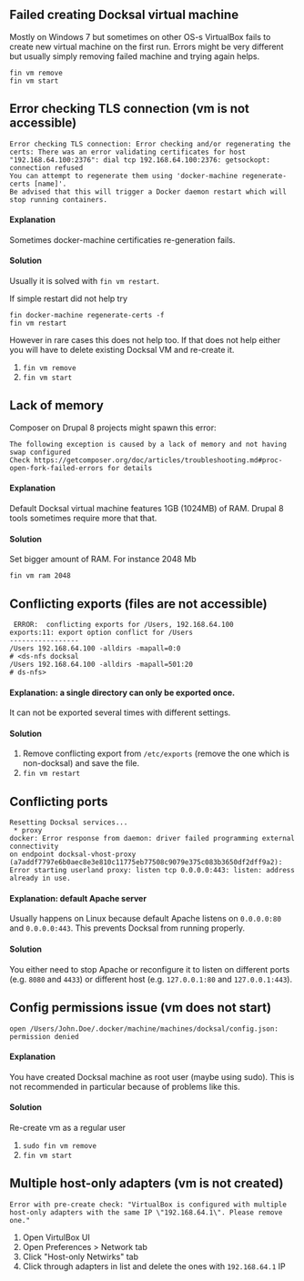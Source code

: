 ## Failed creating Docksal virtual machine

Mostly on Windows 7 but sometimes on other OS-s VirtualBox fails to create new virtual machine on the first run. Errors might be very different but usually simply removing failed machine and trying again helps.

```
fin vm remove
fin vm start
```

## Error checking TLS connection (vm is not accessible)

```
Error checking TLS connection: Error checking and/or regenerating the certs: There was an error validating certificates for host "192.168.64.100:2376": dial tcp 192.168.64.100:2376: getsockopt: connection refused
You can attempt to regenerate them using 'docker-machine regenerate-certs [name]'.
Be advised that this will trigger a Docker daemon restart which will stop running containers.
```

#### Explanation

Sometimes docker-machine certificaties re-generation fails. 

#### Solution
Usually it is solved with `fin vm restart`.

If simple restart did not help try
```
fin docker-machine regenerate-certs -f
fin vm restart
```

However in rare cases this does not help too.
If that does not help either you will have to delete existing Docksal VM and re-create it.

1. `fin vm remove`
2. `fin vm start`


## Lack of memory

Composer on Drupal 8 projects might spawn this error:

```
The following exception is caused by a lack of memory and not having swap configured
Check https://getcomposer.org/doc/articles/troubleshooting.md#proc-open-fork-failed-errors for details
```

#### Explanation

Default Docksal virtual machine features 1GB (1024MB) of RAM. Drupal 8 tools sometimes require more that that.

#### Solution

Set bigger amount of RAM. For instance 2048 Mb
```
fin vm ram 2048
```

## Conflicting exports (files are not accessible)
```
 ERROR:  conflicting exports for /Users, 192.168.64.100
exports:11: export option conflict for /Users
-----------------
/Users 192.168.64.100 -alldirs -mapall=0:0
# <ds-nfs docksal
/Users 192.168.64.100 -alldirs -mapall=501:20
# ds-nfs>
```

#### Explanation: a single directory can only be exported once. 

It can not be exported several times with different settings.
   
#### Solution
   
1) Remove conflicting export from `/etc/exports` (remove the one which is non-docksal) and save the file.  
2) `fin vm restart`

## Conflicting ports

```
Resetting Docksal services...
 * proxy
docker: Error response from daemon: driver failed programming external connectivity
on endpoint docksal-vhost-proxy (a7addf7797e6b0aec8e3e810c11775eb77508c9079e375c083b3650df2dff9a2):
Error starting userland proxy: listen tcp 0.0.0.0:443: listen: address already in use.
```

#### Explanation: default Apache server

Usually happens on Linux because default Apache listens on `0.0.0.0:80` and `0.0.0.0:443`.
This prevents Docksal from running properly.

#### Solution

You either need to stop Apache or reconfigure it to listen on different ports (e.g. `8080` and `4433`) or
different host (e.g. `127.0.0.1:80` and `127.0.0.1:443`).


## Config permissions issue (vm does not start)

```
open /Users/John.Doe/.docker/machine/machines/docksal/config.json: permission denied
```

####  Explanation
You have created Docksal machine as root user (maybe using sudo). 
This is not recommended in particular because of problems like this.

#### Solution
Re-create vm as a regular user

1. `sudo fin vm remove`
2. `fin vm start`

## Multiple host-only adapters (vm is not created)

```
Error with pre-create check: "VirtualBox is configured with multiple host-only adapters with the same IP \"192.168.64.1\". Please remove one."
```

1. Open VirtulBox UI
2. Open Preferences > Network tab
3. Click "Host-only Netwirks" tab
4. Click through adapters in list and delete the ones with `192.168.64.1` IP
